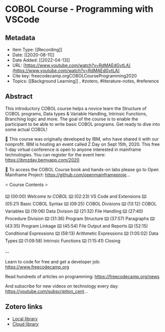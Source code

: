 # COBOL Course - Programming with VSCode

## Metadata

* Item Type: [[Recording]]
* Date: [[2020-08-11]]
* Date Added: [[2022-04-13]]
* URL: [https://www.youtube.com/watch?v=RdMAEdGvtLA](https://www.youtube.com/watch?v=RdMAEdGvtLA)
* Cite key: freecodecamp.orgCOBOLCourseProgramming2020
* Topics: [[Background Learning]]
, #zotero, #literature-notes, #reference

## Abstract

This introductory COBOL course helps a novice learn the Structure of COBOL programs, Data types & Variable Handling, Intrinsic Functions, Branching logic and more. The goal of the course is to enable the participant to be able to write basic COBOL programs. Get ready to dive into some actual COBOL!

🎥 This course was originally developed by IBM, who have shared it with our nonprofit. IBM is hosting an event called Z Day on Sept 15th, 2020. This free 1-day virtual conference is open to anyone interested in mainframe technologies. You can register for the event here: https://ibmzday.bemyapp.com/2020

🔗 To access the COBOL Course book and hands-on labs please go to Open Mainframe Project: https://github.com/openmainframeproje...

⭐️ Course Contents ⭐️

⌨️ (00:00) *Welcome to COBOL*
⌨️ (02:23) VS Code and Extensions
⌨️ (05:21) Basic COBOL Syntax
⌨️ (09:25) COBOL Divisions
⌨️ (13:12) COBOL Variables
⌨️ (19:06) Data Division
⌨️ (21:32) File Handling
⌨️ (27:40) Procedure Division
⌨️ (31:36) Program Structure
⌨️ (37:57) Paragraphs
⌨️ (43:35) Program Linkage
⌨️ (45:54) File Output and Reports
⌨️ (52:15) Conditional Expressions
⌨️ (59:13) Arithmetic Expressions
⌨️ (1:05:02) Data Types
⌨️ (1:09:58) Intrinsic Functions
⌨️ (1:15:41) Closing


--

Learn to code for free and get a developer job: https://www.freecodecamp.org

Read hundreds of articles on programming: https://freecodecamp.org/news

And subscribe for new videos on technology every day: https://youtube.com/subscription_cent...


##  Zotero links
* [Local library](zotero://select/items/1_ZVISZYYS)
* [Cloud library](http://zotero.org/users/9285361/items/ZVISZYYS)

